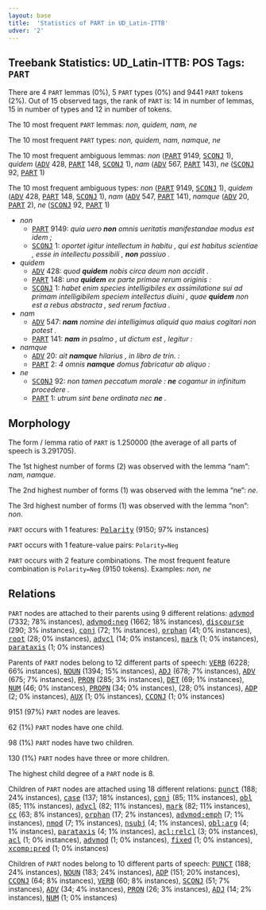 ```yaml
---
layout: base
title:  'Statistics of PART in UD_Latin-ITTB'
udver: '2'
---
```


## Treebank Statistics: UD_Latin-ITTB: POS Tags: `PART`

There are 4 `PART` lemmas (0%), 5 `PART` types (0%) and 9441 `PART` tokens (2%).
Out of 15 observed tags, the rank of `PART` is: 14 in number of lemmas, 15 in number of types and 12 in number of tokens.

The 10 most frequent `PART` lemmas: <em>non, quidem, nam, ne</em>

The 10 most frequent `PART` types:  <em>non, quidem, nam, namque, ne</em>

The 10 most frequent ambiguous lemmas: <em>non</em> (<tt><a href="la_ittb-pos-PART.html">PART</a></tt> 9149, <tt><a href="la_ittb-pos-SCONJ.html">SCONJ</a></tt> 1), <em>quidem</em> (<tt><a href="la_ittb-pos-ADV.html">ADV</a></tt> 428, <tt><a href="la_ittb-pos-PART.html">PART</a></tt> 148, <tt><a href="la_ittb-pos-SCONJ.html">SCONJ</a></tt> 1), <em>nam</em> (<tt><a href="la_ittb-pos-ADV.html">ADV</a></tt> 567, <tt><a href="la_ittb-pos-PART.html">PART</a></tt> 143), <em>ne</em> (<tt><a href="la_ittb-pos-SCONJ.html">SCONJ</a></tt> 92, <tt><a href="la_ittb-pos-PART.html">PART</a></tt> 1)

The 10 most frequent ambiguous types:  <em>non</em> (<tt><a href="la_ittb-pos-PART.html">PART</a></tt> 9149, <tt><a href="la_ittb-pos-SCONJ.html">SCONJ</a></tt> 1), <em>quidem</em> (<tt><a href="la_ittb-pos-ADV.html">ADV</a></tt> 428, <tt><a href="la_ittb-pos-PART.html">PART</a></tt> 148, <tt><a href="la_ittb-pos-SCONJ.html">SCONJ</a></tt> 1), <em>nam</em> (<tt><a href="la_ittb-pos-ADV.html">ADV</a></tt> 547, <tt><a href="la_ittb-pos-PART.html">PART</a></tt> 141), <em>namque</em> (<tt><a href="la_ittb-pos-ADV.html">ADV</a></tt> 20, <tt><a href="la_ittb-pos-PART.html">PART</a></tt> 2), <em>ne</em> (<tt><a href="la_ittb-pos-SCONJ.html">SCONJ</a></tt> 92, <tt><a href="la_ittb-pos-PART.html">PART</a></tt> 1)


* <em>non</em>
  * <tt><a href="la_ittb-pos-PART.html">PART</a></tt> 9149: <em>quia uero <b>non</b> omnis ueritatis manifestandae modus est idem ;</em>
  * <tt><a href="la_ittb-pos-SCONJ.html">SCONJ</a></tt> 1: <em>oportet igitur intellectum in habitu , qui est habitus scientiae , esse in intellectu possibili , <b>non</b> passiuo .</em>
* <em>quidem</em>
  * <tt><a href="la_ittb-pos-ADV.html">ADV</a></tt> 428: <em>quod <b>quidem</b> nobis circa deum non accidit .</em>
  * <tt><a href="la_ittb-pos-PART.html">PART</a></tt> 148: <em>una <b>quidem</b> ex parte primae rerum originis :</em>
  * <tt><a href="la_ittb-pos-SCONJ.html">SCONJ</a></tt> 1: <em>habet enim species intelligibiles ex assimilatione sui ad primam intelligibilem speciem intellectus diuini , quae <b>quidem</b> non est a rebus abstracta , sed rerum factiua .</em>
* <em>nam</em>
  * <tt><a href="la_ittb-pos-ADV.html">ADV</a></tt> 547: <em><b>nam</b> nomine dei intelligimus aliquid quo maius cogitari non potest .</em>
  * <tt><a href="la_ittb-pos-PART.html">PART</a></tt> 141: <em><b>nam</b> in psalmo , ut dictum est , legitur :</em>
* <em>namque</em>
  * <tt><a href="la_ittb-pos-ADV.html">ADV</a></tt> 20: <em>ait <b>namque</b> hilarius , in libro de trin. :</em>
  * <tt><a href="la_ittb-pos-PART.html">PART</a></tt> 2: <em>4 omnis <b>namque</b> domus fabricatur ab aliquo :</em>
* <em>ne</em>
  * <tt><a href="la_ittb-pos-SCONJ.html">SCONJ</a></tt> 92: <em>non tamen peccatum morale : <b>ne</b> cogamur in infinitum procedere .</em>
  * <tt><a href="la_ittb-pos-PART.html">PART</a></tt> 1: <em>utrum sint bene ordinata nec <b>ne</b> .</em>

## Morphology

The form / lemma ratio of `PART` is 1.250000 (the average of all parts of speech is 3.291705).

The 1st highest number of forms (2) was observed with the lemma “nam”: <em>nam, namque</em>.

The 2nd highest number of forms (1) was observed with the lemma “ne”: <em>ne</em>.

The 3rd highest number of forms (1) was observed with the lemma “non”: <em>non</em>.

`PART` occurs with 1 features: <tt><a href="la_ittb-feat-Polarity.html">Polarity</a></tt> (9150; 97% instances)

`PART` occurs with 1 feature-value pairs: `Polarity=Neg`

`PART` occurs with 2 feature combinations.
The most frequent feature combination is `Polarity=Neg` (9150 tokens).
Examples: <em>non, ne</em>


## Relations

`PART` nodes are attached to their parents using 9 different relations: <tt><a href="la_ittb-dep-advmod.html">advmod</a></tt> (7332; 78% instances), <tt><a href="la_ittb-dep-advmod-neg.html">advmod:neg</a></tt> (1662; 18% instances), <tt><a href="la_ittb-dep-discourse.html">discourse</a></tt> (290; 3% instances), <tt><a href="la_ittb-dep-conj.html">conj</a></tt> (72; 1% instances), <tt><a href="la_ittb-dep-orphan.html">orphan</a></tt> (41; 0% instances), <tt><a href="la_ittb-dep-root.html">root</a></tt> (28; 0% instances), <tt><a href="la_ittb-dep-advcl.html">advcl</a></tt> (14; 0% instances), <tt><a href="la_ittb-dep-mark.html">mark</a></tt> (1; 0% instances), <tt><a href="la_ittb-dep-parataxis.html">parataxis</a></tt> (1; 0% instances)

Parents of `PART` nodes belong to 12 different parts of speech: <tt><a href="la_ittb-pos-VERB.html">VERB</a></tt> (6228; 66% instances), <tt><a href="la_ittb-pos-NOUN.html">NOUN</a></tt> (1394; 15% instances), <tt><a href="la_ittb-pos-ADJ.html">ADJ</a></tt> (678; 7% instances), <tt><a href="la_ittb-pos-ADV.html">ADV</a></tt> (675; 7% instances), <tt><a href="la_ittb-pos-PRON.html">PRON</a></tt> (285; 3% instances), <tt><a href="la_ittb-pos-DET.html">DET</a></tt> (69; 1% instances), <tt><a href="la_ittb-pos-NUM.html">NUM</a></tt> (46; 0% instances), <tt><a href="la_ittb-pos-PROPN.html">PROPN</a></tt> (34; 0% instances),  (28; 0% instances), <tt><a href="la_ittb-pos-ADP.html">ADP</a></tt> (2; 0% instances), <tt><a href="la_ittb-pos-AUX.html">AUX</a></tt> (1; 0% instances), <tt><a href="la_ittb-pos-CCONJ.html">CCONJ</a></tt> (1; 0% instances)

9151 (97%) `PART` nodes are leaves.

62 (1%) `PART` nodes have one child.

98 (1%) `PART` nodes have two children.

130 (1%) `PART` nodes have three or more children.

The highest child degree of a `PART` node is 8.

Children of `PART` nodes are attached using 18 different relations: <tt><a href="la_ittb-dep-punct.html">punct</a></tt> (188; 24% instances), <tt><a href="la_ittb-dep-case.html">case</a></tt> (137; 18% instances), <tt><a href="la_ittb-dep-conj.html">conj</a></tt> (85; 11% instances), <tt><a href="la_ittb-dep-obl.html">obl</a></tt> (85; 11% instances), <tt><a href="la_ittb-dep-advcl.html">advcl</a></tt> (82; 11% instances), <tt><a href="la_ittb-dep-mark.html">mark</a></tt> (82; 11% instances), <tt><a href="la_ittb-dep-cc.html">cc</a></tt> (63; 8% instances), <tt><a href="la_ittb-dep-orphan.html">orphan</a></tt> (17; 2% instances), <tt><a href="la_ittb-dep-advmod-emph.html">advmod:emph</a></tt> (7; 1% instances), <tt><a href="la_ittb-dep-nmod.html">nmod</a></tt> (7; 1% instances), <tt><a href="la_ittb-dep-nsubj.html">nsubj</a></tt> (4; 1% instances), <tt><a href="la_ittb-dep-obl-arg.html">obl:arg</a></tt> (4; 1% instances), <tt><a href="la_ittb-dep-parataxis.html">parataxis</a></tt> (4; 1% instances), <tt><a href="la_ittb-dep-acl-relcl.html">acl:relcl</a></tt> (3; 0% instances), <tt><a href="la_ittb-dep-acl.html">acl</a></tt> (1; 0% instances), <tt><a href="la_ittb-dep-advmod.html">advmod</a></tt> (1; 0% instances), <tt><a href="la_ittb-dep-fixed.html">fixed</a></tt> (1; 0% instances), <tt><a href="la_ittb-dep-xcomp-pred.html">xcomp:pred</a></tt> (1; 0% instances)

Children of `PART` nodes belong to 10 different parts of speech: <tt><a href="la_ittb-pos-PUNCT.html">PUNCT</a></tt> (188; 24% instances), <tt><a href="la_ittb-pos-NOUN.html">NOUN</a></tt> (183; 24% instances), <tt><a href="la_ittb-pos-ADP.html">ADP</a></tt> (151; 20% instances), <tt><a href="la_ittb-pos-CCONJ.html">CCONJ</a></tt> (64; 8% instances), <tt><a href="la_ittb-pos-VERB.html">VERB</a></tt> (60; 8% instances), <tt><a href="la_ittb-pos-SCONJ.html">SCONJ</a></tt> (51; 7% instances), <tt><a href="la_ittb-pos-ADV.html">ADV</a></tt> (34; 4% instances), <tt><a href="la_ittb-pos-PRON.html">PRON</a></tt> (26; 3% instances), <tt><a href="la_ittb-pos-ADJ.html">ADJ</a></tt> (14; 2% instances), <tt><a href="la_ittb-pos-NUM.html">NUM</a></tt> (1; 0% instances)

